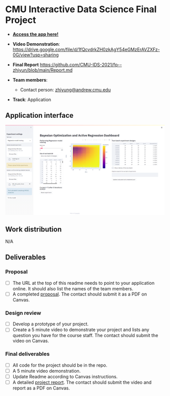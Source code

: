 # CMU Interactive Data Science Final Project

* **[Access the app here!]()**

* **Video Demonstration**: https://drive.google.com/file/d/1fQcvdrkZH0zkAgY54eGMzErAVZXFz-0G/view?usp=sharing 
* **Final Report** https://github.com/CMU-IDS-2021/fp--zhiyun/blob/main/Report.md
* **Team members**:
  * Contact person: zhiyung@andrew.cmu.edu

* **Track**:  Application 

## Application interface
![image](https://github.com/CMU-IDS-2021/fp--zhiyun/blob/main/imgs/app_regression.png)
## Work distribution

N/A

## Deliverables

### Proposal

- [ ] The URL at the top of this readme needs to point to your application online. It should also list the names of the team members.
- [ ] A completed [proposal](Proposal.md). The contact should submit it as a PDF on Canvas.

### Design review

- [ ] Develop a prototype of your project.
- [ ] Create a 5 minute video to demonstrate your project and lists any question you have for the course staff. The contact should submit the video on Canvas.

### Final deliverables

- [ ] All code for the project should be in the repo.
- [ ] A 5 minute video demonstration.
- [ ] Update Readme according to Canvas instructions.
- [ ] A detailed [project report](Report.md). The contact should submit the video and report as a PDF on Canvas.
